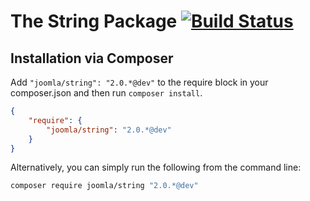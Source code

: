 # The String Package [![Build Status](https://travis-ci.org/joomla-framework/string.png?branch=master)](https://travis-ci.org/joomla-framework/string)


## Installation via Composer

Add `"joomla/string": "2.0.*@dev"` to the require block in your composer.json and then run `composer install`.

```json
{
	"require": {
		"joomla/string": "2.0.*@dev"
	}
}
```

Alternatively, you can simply run the following from the command line:

```sh
composer require joomla/string "2.0.*@dev"
```
